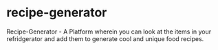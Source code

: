 # recipe-generator
Recipe-Generator - A Platform wherein you can look at the items in your refridgerator and add them to generate cool and unique food recipes. 
